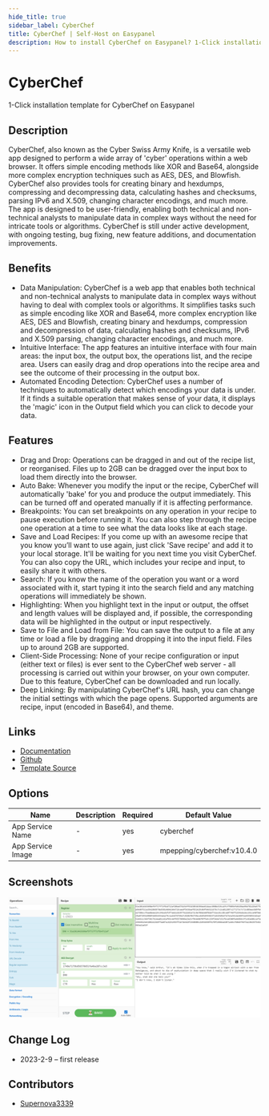```yaml
---
hide_title: true
sidebar_label: CyberChef
title: CyberChef | Self-Host on Easypanel
description: How to install CyberChef on Easypanel? 1-Click installation template for CyberChef on Easypanel
---
```


<!-- generated -->

# CyberChef

1-Click installation template for CyberChef on Easypanel

## Description

CyberChef, also known as the Cyber Swiss Army Knife, is a versatile web app designed to perform a wide array of &#39;cyber&#39; operations within a web browser. It offers simple encoding methods like XOR and Base64, alongside more complex encryption techniques such as AES, DES, and Blowfish. CyberChef also provides tools for creating binary and hexdumps, compressing and decompressing data, calculating hashes and checksums, parsing IPv6 and X.509, changing character encodings, and much more. The app is designed to be user-friendly, enabling both technical and non-technical analysts to manipulate data in complex ways without the need for intricate tools or algorithms. CyberChef is still under active development, with ongoing testing, bug fixing, new feature additions, and documentation improvements.

## Benefits

- Data Manipulation: CyberChef is a web app that enables both technical and non-technical analysts to manipulate data in complex ways without having to deal with complex tools or algorithms. It simplifies tasks such as simple encoding like XOR and Base64, more complex encryption like AES, DES and Blowfish, creating binary and hexdumps, compression and decompression of data, calculating hashes and checksums, IPv6 and X.509 parsing, changing character encodings, and much more.
- Intuitive Interface: The app features an intuitive interface with four main areas: the input box, the output box, the operations list, and the recipe area. Users can easily drag and drop operations into the recipe area and see the outcome of their processing in the output box.
- Automated Encoding Detection: CyberChef uses a number of techniques to automatically detect which encodings your data is under. If it finds a suitable operation that makes sense of your data, it displays the 'magic' icon in the Output field which you can click to decode your data.

## Features

- Drag and Drop: Operations can be dragged in and out of the recipe list, or reorganised. Files up to 2GB can be dragged over the input box to load them directly into the browser.
- Auto Bake: Whenever you modify the input or the recipe, CyberChef will automatically 'bake' for you and produce the output immediately. This can be turned off and operated manually if it is affecting performance.
- Breakpoints: You can set breakpoints on any operation in your recipe to pause execution before running it. You can also step through the recipe one operation at a time to see what the data looks like at each stage.
- Save and Load Recipes: If you come up with an awesome recipe that you know you’ll want to use again, just click 'Save recipe' and add it to your local storage. It'll be waiting for you next time you visit CyberChef. You can also copy the URL, which includes your recipe and input, to easily share it with others.
- Search: If you know the name of the operation you want or a word associated with it, start typing it into the search field and any matching operations will immediately be shown.
- Highlighting: When you highlight text in the input or output, the offset and length values will be displayed and, if possible, the corresponding data will be highlighted in the output or input respectively.
- Save to File and Load from File: You can save the output to a file at any time or load a file by dragging and dropping it into the input field. Files up to around 2GB are supported.
- Client-Side Processing: None of your recipe configuration or input (either text or files) is ever sent to the CyberChef web server - all processing is carried out within your browser, on your own computer. Due to this feature, CyberChef can be downloaded and run locally.
- Deep Linking: By manipulating CyberChef's URL hash, you can change the initial settings with which the page opens. Supported arguments are recipe, input (encoded in Base64), and theme.

## Links

- [Documentation](https://github.com/gchq/CyberChef/wiki)
- [Github](https://github.com/gchq/CyberChef)
- [Template Source](https://github.com/easypanel-io/templates/tree/main/templates/cyberchef)

## Options

Name | Description | Required | Default Value
-|-|-|-
App Service Name | - | yes | cyberchef
App Service Image | - | yes | mpepping/cyberchef:v10.4.0

## Screenshots

![CyberChef Screenshot](./assets/screenshot.png)

## Change Log

- 2023-2-9 – first release

## Contributors

- [Supernova3339](https://github.com/Supernova3339)
